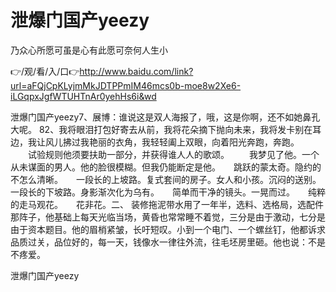 # 泄爆门国产yeezy
乃众心所愿可虽是心有此愿可奈何人生小

👉/观/看/入/口👉http://www.baidu.com/link?url=aFQjCpKLyjmMkJDTPPmIM46mcs0b-moe8w2Xe6-iLGqpxJgfWTUHTnAr0yehHs6i&wd

泄爆门国产yeezy7、展博：谁说这是双人海报了，哦，这是你啊，还不如她鼻孔大呢。
		82、我将眼泪打包好寄去从前，我将花朵摘下抛向未来，我将发卡别在耳边，我让风儿拂过我艳丽的衣角，我轻轻阖上双眼，向着阳光奔跑，奔跑。
　　试验规则他须要扶助一部分，并获得谁人人的歌颂。
　　我梦见了他。一个从未谋面的男人。他的脸很模糊。但我仍能断定是他。　　跳跃的蒙太奇。隐约的不怎么清晰。　　一段长的上坡路。复式套间的房子。女人和小孩。沉闷的送别。一段长的下坡路。身影渐次化为乌有。　　简单而干净的镜头。一晃而过。　　纯粹的走马观花。　　花非花。二、
装修拖泥带水用了一年半，选料、选格局，选配件那阵子，他基础上每天光临当场，黄昏也常常睡不着觉，三分是由于激动，七分是由于资本题目。他的眉梢紧皱，长吁短叹。小到一个电门、一个螺丝钉，他都诉求品质过关，品位好的，每一天，钱像水一律往外流，往毛坯房里砸。他也说：不是不疼爱。

泄爆门国产yeezy
